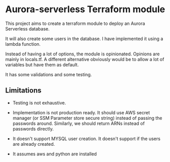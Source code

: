 # Aurora-serverless Terraform module

This project aims to create a terraform module to deploy an Aurora Serverless database.

It will also create some users in the database. I have implemented it using a lambda function.

Instead of having a lot of options, the module is opinionated. Opinions are mainly in locals.tf. A different alternative obviously would be to allow a lot of variables but have them as default.

It has some validations and some testing.

## Limitations

+ Testing is not exhaustive.

+ Implementation is not production ready. It should use AWS secret manager (or SSM Parameter store secure string) instead of passing the passwords around. Similarly, we should return ARNs instead of passwords directly.

+ It doesn't support MYSQL user creation. It doesn't support if the users are already created.

+ It assumes aws and python are installed

